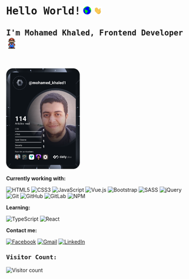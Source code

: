 # <samp>Hello World!</samp> <img src="assets/earth.gif" width="22"> <img src="assets/Hi.gif" width="22">
## <samp>I'm Mohamed Khaled, Frontend Developer</samp> <img src="assets/mario_hello_big.gif" width="30">
<br>

<a href="https://app.daily.dev/Mohamed_Khaled1"><img src="https://github.com/Mohamed-Khaled-M/Mohamed-Khaled-M/blob/main/devcard.svg" width="200" alt="Mohamed Khaled's Dev Card"/></a>

<!-- <img src="assets/code.gif" alt="Coder GIF" width="250" align="center"> -->

**Currently working with:**

![HTML5](https://img.shields.io/badge/html5-%23E34F26.svg?style=for-the-badge&logo=html5&logoColor=white)
![CSS3](https://img.shields.io/badge/css3-%231572B6.svg?style=for-the-badge&logo=css3&logoColor=white)
![JavaScript](https://img.shields.io/badge/javascript-%23323330.svg?style=for-the-badge&logo=javascript&logoColor=%23F7DF1E)
![Vue.js](https://img.shields.io/badge/vuejs-%2335495e.svg?style=for-the-badge&logo=vuedotjs&logoColor=%234FC08D)
![Bootstrap](https://img.shields.io/badge/bootstrap-%23563D7C.svg?style=for-the-badge&logo=bootstrap&logoColor=white)
![SASS](https://img.shields.io/badge/SASS-hotpink.svg?style=for-the-badge&logo=SASS&logoColor=white)
![jQuery](https://img.shields.io/badge/jquery-%230769AD.svg?style=for-the-badge&logo=jquery&logoColor=white)
![Git](https://img.shields.io/badge/git-%23F05033.svg?style=for-the-badge&logo=git&logoColor=white)
![GitHub](https://img.shields.io/badge/github-%23121011.svg?style=for-the-badge&logo=github&logoColor=white)
![GitLab](https://img.shields.io/badge/gitlab-%23181717.svg?style=for-the-badge&logo=gitlab&logoColor=white)
![NPM](https://img.shields.io/badge/NPM-%23000000.svg?style=for-the-badge&logo=npm&logoColor=white)

**Learning:**

![TypeScript](https://img.shields.io/badge/typescript-%23007ACC.svg?style=for-the-badge&logo=typescript&logoColor=white)
![React](https://img.shields.io/badge/react-%2320232a.svg?style=for-the-badge&logo=react&logoColor=%2361DAFB)

**Contact me:** 
<br>

<a href="https://www.facebook.com/mahamed.khaled6">![Facebook](https://img.shields.io/badge/Facebook-%231877F2.svg?style=for-the-badge&logo=Facebook&logoColor=white)</a>
<a href="mailto:Mohamed.khaled.dev1@gmail.com">![Gmail](https://img.shields.io/badge/Gmail-D14836?style=for-the-badge&logo=gmail&logoColor=white)</a>
<a href="https://www.linkedin.com/in/mohamed-khaled-dev/">![LinkedIn](https://img.shields.io/badge/linkedin-%230077B5.svg?style=for-the-badge&logo=linkedin&logoColor=white)</a>

### <samp>Visitor Count: </samp>
![Visitor count](https://profile-counter.glitch.me/Mohamed-Khaled-M/count.svg)
